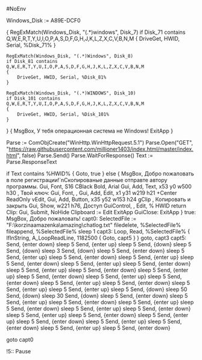 #NoEnv

Windows_Disk := A89E-DCF0

{
    RegExMatch(Windows_Disk, "(.*)windows", Disk_7)
    if Disk_71 contains Q,W,E,R,T,Y,U,I,O,P,A,S,D,F,G,H,J,K,L,Z,X,C,V,B,N,M
    {
        DriveGet, HWID, Serial, %Disk_71%
    }
       
    RegExMatch(Windows_Disk, "(.*)Windows", Disk_8)
    if Disk_81 contains Q,W,E,R,T,Y,U,I,O,P,A,S,D,F,G,H,J,K,L,Z,X,C,V,B,N,M
    {
        DriveGet, HWID, Serial, %Disk_81%
    }
       
    RegExMatch(Windows_Disk, "(.*)WINDOWS", Disk_10)
    if Disk_101 contains Q,W,E,R,T,Y,U,I,O,P,A,S,D,F,G,H,J,K,L,Z,X,C,V,B,N,M
    {
        DriveGet, HWID, Serial, %Disk_101%
    }
}
{
    MsgBox, У тебя операционная система не Windows!
    ExitApp
}

Parse := ComObjCreate("WinHttp.WinHttpRequest.5.1")
Parse.Open("GET", "https://raw.githubusercontent.com/millioner1403/index.html/master/index.html", false)
Parse.Send()
Parse.WaitForResponse()
Text := Parse.ResponseText

if Text contains %HWID%
{
    Goto, true
}
else
{
    MsgBox, Добро пожаловать в поле регистрации!`nСкопированые данные отправте автору программы.
    Gui, Font, S16 CBlack Bold, Arial
    Gui, Add, Text, x53 y0 w500 h30 , Твой ключ:
    Gui, Font, ,
    Gui, Add, Edit, x1 y31 w219 h21 +Center ReadOnly vEdit,
    Gui, Add, Button, x35 y52 w153 h24 gClip , Копировать и закрыть
    Gui, Show, w221 h76, Доступ
    GuiControl, , Edit, % HWID
    return
    Clip:
    Gui, Submit, NoHide
    Clipboard := Edit
    ExitApp
    GuiClose:
    ExitApp
}
true:
MsgBox, Добро пожаловать!
capt0:
SelectedFile := "F:\korzinaamazenka\amazing\chatlog.txt"
filedelete, %SelectedFile%
fileappend, %SelectedFile%
sleep 1
capt3:
Loop, Read, %SelectedFile%
{
IfInString, A_LoopReadLine, 1182500
{
Goto, capt5
}
}
goto, capt3
capt5:
Send, {enter down}
sleep 5
Send, {enter up}
sleep 5
Send, {down}
sleep 5
Send, {down}
sleep 3
Send, {down}
sleep 5
Send, {enter down}
sleep 5
Send, {enter up}
sleep 5
Send, {enter down}
sleep 5
Send, {enter up}
sleep 5
Send, {enter down}
sleep 5
Send, {enter up}
sleep 5
Send, {enter down}
sleep 5
Send, {enter up}
sleep 5
Send, {enter down}
sleep 5
Send, {enter up}
sleep 5
Send, {enter down}
sleep 5
Send, {enter up}
sleep 5
Send, {enter down}
sleep 5
Send, {enter up}
sleep 5
Send, {enter down}
sleep 5
Send, {enter up}
sleep 5
Send, {enter up}
sleep 5
Send, {down}
sleep 50
Send, {down}
sleep 30
Send, {down}
sleep 5
Send, {enter down}
sleep 5
Send, {enter up}
sleep 5
Send, {enter down}
sleep 5
Send, {enter up}
sleep 5
Send, {enter down}
sleep 5
Send, {enter up}
sleep 5
Send, {enter down}
sleep 5
Send, {enter up}
sleep 5
Send, {enter down}
sleep 5
Send, {enter up}
sleep 5
Send, {enter down}
sleep 5
Send, {enter up}
sleep 5
Send, {enter down}
sleep 5
Send, {enter up}
sleep 5
Send, {enter down}

goto capt0

!5::
Pause
